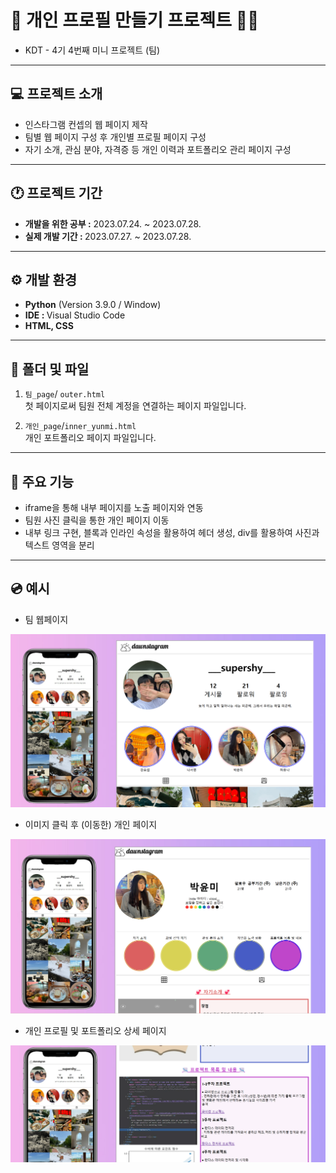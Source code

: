 # 📱 개인 프로필 만들기 프로젝트 👩‍💻
- KDT - 4기 4번째 미니 프로젝트 (팀)
  
---
## 💻 프로젝트 소개
- 인스타그램 컨셉의 웹 페이지 제작
- 팀별 웹 페이지 구성 후 개인별 프로필 페이지 구성
- 자기 소개, 관심 분야, 자격증 등 개인 이력과 포트폴리오 관리 페이지 구성

---
## 🕐 프로젝트 기간
- <strong>개발을 위한 공부 :</strong> 2023.07.24. ~ 2023.07.28.
- <strong>실제 개발 기간 : </strong> 2023.07.27. ~ 2023.07.28.

---
## ⚙ 개발 환경
- <strong>Python</strong> (Version 3.9.0 / Window)
- <strong>IDE : </strong> Visual Studio Code
- <strong>HTML, CSS </strong>

---
## 📁 폴더 및 파일
1. `팀_page`/ `outer.html`<br>
첫 페이지로써 팀원 전체 계정을 연결하는 페이지 파일입니다.


2. `개인_page`/`inner_yunmi.html`<br>
개인 포트폴리오 페이지 파일입니다.

---
## 📌 주요 기능
- iframe을 통해 내부 페이지를 노출 페이지와 연동
- 팀원 사진 클릭을 통한 개인 페이지 이동
- 내부 링크 구현, 블록과 인라인 속성을 활용하여 헤더 생성, div를 활용하여 사진과 텍스트 영역을 분리

---
## 💿 예시
- 팀 웹페이지

![Alt text](../README_img/project_04_01.png)

- 이미지 클릭 후 (이동한) 개인 페이지

![Alt text](../README_img/project_04_02.png)

- 개인 프로필 및 포트폴리오 상세 페이지

![Alt text](../README_img/project_04_03.png)